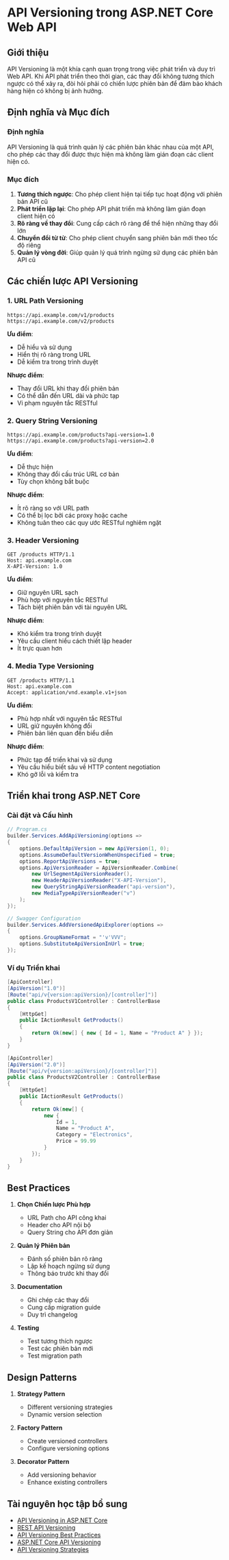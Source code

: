 # API Versioning trong ASP.NET Core Web API

## Giới thiệu
API Versioning là một khía cạnh quan trọng trong việc phát triển và duy trì Web API. Khi API phát triển theo thời gian, các thay đổi không tương thích ngược có thể xảy ra, đòi hỏi phải có chiến lược phiên bản để đảm bảo khách hàng hiện có không bị ảnh hưởng.

## Định nghĩa và Mục đích

### Định nghĩa
API Versioning là quá trình quản lý các phiên bản khác nhau của một API, cho phép các thay đổi được thực hiện mà không làm gián đoạn các client hiện có.

### Mục đích
1. **Tương thích ngược**: Cho phép client hiện tại tiếp tục hoạt động với phiên bản API cũ
2. **Phát triển lặp lại**: Cho phép API phát triển mà không làm gián đoạn client hiện có
3. **Rõ ràng về thay đổi**: Cung cấp cách rõ ràng để thể hiện những thay đổi lớn
4. **Chuyển đổi từ từ**: Cho phép client chuyển sang phiên bản mới theo tốc độ riêng
5. **Quản lý vòng đời**: Giúp quản lý quá trình ngừng sử dụng các phiên bản API cũ

## Các chiến lược API Versioning

### 1. URL Path Versioning
```
https://api.example.com/v1/products
https://api.example.com/v2/products
```

**Ưu điểm**:
- Dễ hiểu và sử dụng
- Hiển thị rõ ràng trong URL
- Dễ kiểm tra trong trình duyệt

**Nhược điểm**:
- Thay đổi URL khi thay đổi phiên bản
- Có thể dẫn đến URL dài và phức tạp
- Vi phạm nguyên tắc RESTful

### 2. Query String Versioning
```
https://api.example.com/products?api-version=1.0
https://api.example.com/products?api-version=2.0
```

**Ưu điểm**:
- Dễ thực hiện
- Không thay đổi cấu trúc URL cơ bản
- Tùy chọn không bắt buộc

**Nhược điểm**:
- Ít rõ ràng so với URL path
- Có thể bị lọc bởi các proxy hoặc cache
- Không tuân theo các quy ước RESTful nghiêm ngặt

### 3. Header Versioning
```
GET /products HTTP/1.1
Host: api.example.com
X-API-Version: 1.0
```

**Ưu điểm**:
- Giữ nguyên URL sạch
- Phù hợp với nguyên tắc RESTful
- Tách biệt phiên bản với tài nguyên URL

**Nhược điểm**:
- Khó kiểm tra trong trình duyệt
- Yêu cầu client hiểu cách thiết lập header
- Ít trực quan hơn

### 4. Media Type Versioning
```
GET /products HTTP/1.1
Host: api.example.com
Accept: application/vnd.example.v1+json
```

**Ưu điểm**:
- Phù hợp nhất với nguyên tắc RESTful
- URL giữ nguyên không đổi
- Phiên bản liên quan đến biểu diễn

**Nhược điểm**:
- Phức tạp để triển khai và sử dụng
- Yêu cầu hiểu biết sâu về HTTP content negotiation
- Khó gỡ lỗi và kiểm tra

## Triển khai trong ASP.NET Core

### Cài đặt và Cấu hình

```csharp
// Program.cs
builder.Services.AddApiVersioning(options =>
{
    options.DefaultApiVersion = new ApiVersion(1, 0);
    options.AssumeDefaultVersionWhenUnspecified = true;
    options.ReportApiVersions = true;
    options.ApiVersionReader = ApiVersionReader.Combine(
        new UrlSegmentApiVersionReader(),
        new HeaderApiVersionReader("X-API-Version"),
        new QueryStringApiVersionReader("api-version"),
        new MediaTypeApiVersionReader("v")
    );
});

// Swagger Configuration
builder.Services.AddVersionedApiExplorer(options =>
{
    options.GroupNameFormat = "'v'VVV";
    options.SubstituteApiVersionInUrl = true;
});
```

### Ví dụ Triển khai

```csharp
[ApiController]
[ApiVersion("1.0")]
[Route("api/v{version:apiVersion}/[controller]")]
public class ProductsV1Controller : ControllerBase
{
    [HttpGet]
    public IActionResult GetProducts()
    {
        return Ok(new[] { new { Id = 1, Name = "Product A" } });
    }
}

[ApiController]
[ApiVersion("2.0")]
[Route("api/v{version:apiVersion}/[controller]")]
public class ProductsV2Controller : ControllerBase
{
    [HttpGet]
    public IActionResult GetProducts()
    {
        return Ok(new[] { 
            new { 
                Id = 1, 
                Name = "Product A", 
                Category = "Electronics", 
                Price = 99.99 
            } 
        });
    }
}
```

## Best Practices

1. **Chọn Chiến lược Phù hợp**
   - URL Path cho API công khai
   - Header cho API nội bộ
   - Query String cho API đơn giản

2. **Quản lý Phiên bản**
   - Đánh số phiên bản rõ ràng
   - Lập kế hoạch ngừng sử dụng
   - Thông báo trước khi thay đổi

3. **Documentation**
   - Ghi chép các thay đổi
   - Cung cấp migration guide
   - Duy trì changelog

4. **Testing**
   - Test tương thích ngược
   - Test các phiên bản mới
   - Test migration path

## Design Patterns

1. **Strategy Pattern**
   - Different versioning strategies
   - Dynamic version selection

2. **Factory Pattern**
   - Create versioned controllers
   - Configure versioning options

3. **Decorator Pattern**
   - Add versioning behavior
   - Enhance existing controllers

## Tài nguyên học tập bổ sung

- [API Versioning in ASP.NET Core](https://docs.microsoft.com/en-us/aspnet/core/web-api/versioning)
- [REST API Versioning](https://restfulapi.net/versioning/)
- [API Versioning Best Practices](https://www.baeldung.com/rest-api-versioning)
- [ASP.NET Core API Versioning](https://github.com/microsoft/aspnet-api-versioning)
- [API Versioning Strategies](https://www.mulesoft.com/resources/api/designing-apis-for-versions) 